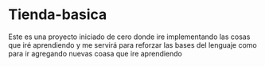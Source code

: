 # Tienda-basica

Este es una proyecto iniciado de cero donde ire implementando las cosas que iré aprendiendo y me servirá para reforzar las bases del lenguaje como para ir agregando nuevas coasa que ire aprendiendo
